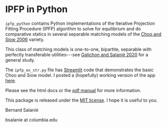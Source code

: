 # IPFP in Python

`ipfp_python` contains Python implementations of the Iterative
Projection Fitting Procedure (IPFP) algorithm to solve for equilibrium
and do comparative statics in several separable matching models 
of the 
[Choo and Siow 2006](https://www.jstor.org/stable/10.1086/498585?seq=1) variety. 

This class of matching models is one-to-one, bipartite, separable 
with perfectly transferable
utilities---see [Galichon and Salanié 2020](https://econ.columbia.edu/working-paper/cupids-invisible-hand-social-surplus-and-identification-in-matching-models-2/)
for a general study.

The `ipfp_ex_str.py` file has [Streamlit](https://www.streamlit.io/) code that demonstrates the basic Choo and Siow model. I posted a (hopefully) working version of the  app  [here](http://18.223.22.194:8501).

Please see the html docs  or the [pdf manual](docs/ipfp_python.pdf) for more information.

This package is released under the [MIT license](LICENSE.txt). I hope it is useful to you.

Bernard Salanié

bsalanie at columbia.edu

